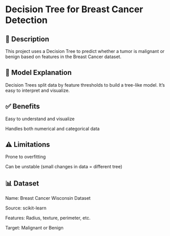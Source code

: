 # Decision Tree for Breast Cancer Detection

## 📖 Description

This project uses a Decision Tree to predict whether a tumor is malignant or benign based on features in the Breast Cancer dataset.

## 🧠 Model Explanation

Decision Trees split data by feature thresholds to build a tree-like model. It’s easy to interpret and visualize.

## ✅ Benefits

Easy to understand and visualize

Handles both numerical and categorical data

## ⚠️ Limitations

Prone to overfitting

Can be unstable (small changes in data = different tree)

## 📊 Dataset

Name: Breast Cancer Wisconsin Dataset

Source: scikit-learn

Features: Radius, texture, perimeter, etc.

Target: Malignant or Benign
